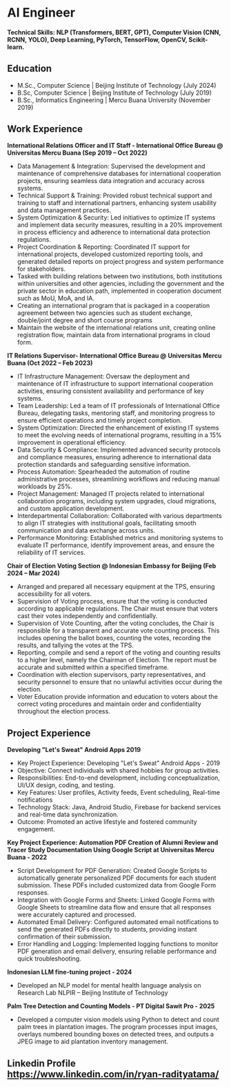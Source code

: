 # AI Engineer

#### Technical Skills: NLP (Transformers, BERT, GPT), Computer Vision (CNN, RCNN, YOLO), Deep Learning, PyTorch, TensorFlow, OpenCV, Scikit-learn.

## Education
- M.Sc., Computer Science | Beijing Institute of Technology (July 2024)
- B.Sc, Computer Science | Beijing Institute of Technology (July 2019)
- B.Sc., Informatics Engineering | Mercu Buana University (November 2019)

## Work Experience

**International Relations Officer and IT Staff - International Office Bureau @	Universitas Mercu Buana  (Sep 2019 – Oct 2022)**
 
- Data Management & Integration: Supervised the development and maintenance of comprehensive databases for international cooperation projects, ensuring seamless data integration and accuracy across systems.
- Technical Support & Training: Provided robust technical support and training to staff and international partners, enhancing system usability and data management practices.
- System Optimization & Security: Led initiatives to optimize IT systems and implement data security measures, resulting in a 20% improvement in process efficiency and adherence to international data protection regulations.
- Project Coordination & Reporting: Coordinated IT support for international projects, developed customized reporting tools, and generated detailed reports on project progress and system performance for stakeholders.
- Tasked with building relations between two institutions, both institutions within universities and other agencies, including the government and the private sector in education path, implemented in cooperation document such as MoU, MoA, and IA.
- Creating an international program that is packaged in a cooperation agreement between two agencies such as student exchange, double/joint degree and short course programs
- Maintain the website of the international relations unit, creating online registration flow, maintain data from international programs in cloud form.

**IT Relations Supervisor- International Office Bureau @	Universitas Mercu Buana	 (Oct  2022 – Feb 2023)**
- IT Infrastructure Management: Oversaw the deployment and maintenance of IT infrastructure to support international cooperation activities, ensuring consistent availability and performance of key systems.
- Team Leadership: Led a team of IT professionals of International Office Bureau, delegating tasks, mentoring staff, and monitoring progress to ensure efficient operations and timely project completion.
- System Optimization: Directed the enhancement of existing IT systems to meet the evolving needs of international programs, resulting in a 15% improvement in operational efficiency.
- Data Security & Compliance: Implemented advanced security protocols and compliance measures, ensuring adherence to international data protection standards and safeguarding sensitive information.
- Process Automation: Spearheaded the automation of routine administrative processes, streamlining workflows and reducing manual workloads by 25%.
- Project Management: Managed IT projects related to international collaboration programs, including system upgrades, cloud migrations, and custom application development.
- Interdepartmental Collaboration: Collaborated with various departments to align IT strategies with institutional goals, facilitating smooth communication and data exchange across units.
- Performance Monitoring: Established metrics and monitoring systems to evaluate IT performance, identify improvement areas, and ensure the reliability of IT services.


**Chair of Election Voting Section @ Indonesian Embassy for Beijing	(Feb 2024 – Mar 2024)**
				        
- Arranged and prepared all necessary equipment at the TPS, ensuring accessibility for all voters.
- Supervision of Voting process, ensure that the voting is conducted according to applicable regulations. The Chair must ensure that voters cast their votes independently and confidentially.
- Supervision of Vote Counting, after the voting concludes, the Chair is responsible for a transparent and accurate vote counting process. This includes opening the ballot boxes, counting the votes, recording the results, and tallying the votes at the TPS.
- Reporting, compile and send a report of the voting and counting results to a higher level, namely the Chairman of Election. The report must be accurate and submitted within a specified timeframe.
- Coordination with election supervisors, party representatives, and security personnel to ensure that no unlawful activities occur during the election.
- Voter Education provide information and education to voters about the correct voting procedures and maintain order and confidentiality throughout the election process.

## Project Experience

**Developing "Let's Sweat" Android Apps	2019**

- Key Project Experience: Developing "Let's Sweat" Android Apps		   - 2019
- Objective: Connect individuals with shared hobbies for group activities.
- Responsibilities: End-to-end development, including conceptualization, UI/UX design, coding, and testing.
- Key Features: User profiles, Activity feeds, Event scheduling, Real-time notifications
- Technology Stack: Java, Android Studio, Firebase for backend services and real-time data synchronization.
- Outcome: Promoted an active lifestyle and fostered community engagement.

**Key Project Experience: Automation PDF Creation of Alumni Review and Tracer Study Documentation Using Google Script at Universitas Mercu Buana	- 2022**

- Script Development for PDF Generation: Created Google Scripts to automatically generate personalized PDF documents for each student submission. These PDFs included customized data from Google Form responses.
- Integration with Google Forms and Sheets: Linked Google Forms with Google Sheets to streamline data flow and ensure that all responses were accurately captured and processed.
- Automated Email Delivery: Configured automated email notifications to send the generated PDFs directly to students, providing instant confirmation of their submission.
- Error Handling and Logging: Implemented logging functions to monitor PDF generation and email delivery, ensuring reliable performance and quick troubleshooting.

**Indonesian LLM fine-tuning project	- 2024**
- Developed an NLP model for mental health language analysis on Research Lab NLPIR – Beijing Institute of Technology

**Palm Tree Detection and Counting Models - PT Digital Sawit Pro	- 2025**
- Developed a computer vision models using Python to detect and count palm trees in plantation images. The program processes input images, overlays numbered bounding boxes on detected trees, and outputs a JPEG image to aid plantation inventory management.


## Linkedin Profile https://www.linkedin.com/in/ryan-radityatama/


